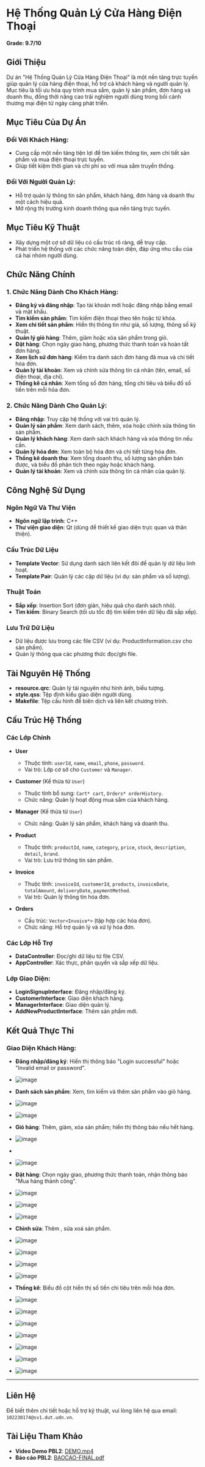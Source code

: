 # Hệ Thống Quản Lý Cửa Hàng Điện Thoại
**Grade: 9.7/10**
## Giới Thiệu
Dự án "Hệ Thống Quản Lý Cửa Hàng Điện Thoại" là một nền tảng trực tuyến giúp quản lý cửa hàng điện thoại, hỗ trợ cả khách hàng và người quản lý. Mục tiêu là tối ưu hóa quy trình mua sắm, quản lý sản phẩm, đơn hàng và doanh thu, đồng thời nâng cao trải nghiệm người dùng trong bối cảnh thương mại điện tử ngày càng phát triển.

## Mục Tiêu Của Dự Án

### Đối Với Khách Hàng:
- Cung cấp một nền tảng tiện lợi để tìm kiếm thông tin, xem chi tiết sản phẩm và mua điện thoại trực tuyến.
- Giúp tiết kiệm thời gian và chi phí so với mua sắm truyền thống.

### Đối Với Người Quản Lý:
- Hỗ trợ quản lý thông tin sản phẩm, khách hàng, đơn hàng và doanh thu một cách hiệu quả.
- Mở rộng thị trường kinh doanh thông qua nền tảng trực tuyến.

## Mục Tiêu Kỹ Thuật
- Xây dựng một cơ sở dữ liệu có cấu trúc rõ ràng, dễ truy cập.
- Phát triển hệ thống với các chức năng toàn diện, đáp ứng nhu cầu của cả hai nhóm người dùng.

## Chức Năng Chính

### 1. Chức Năng Dành Cho Khách Hàng:
- **Đăng ký và đăng nhập**: Tạo tài khoản mới hoặc đăng nhập bằng email và mật khẩu.
- **Tìm kiếm sản phẩm**: Tìm kiếm điện thoại theo tên hoặc từ khóa.
- **Xem chi tiết sản phẩm**: Hiển thị thông tin như giá, số lượng, thông số kỹ thuật.
- **Quản lý giỏ hàng**: Thêm, giảm hoặc xóa sản phẩm trong giỏ.
- **Đặt hàng**: Chọn ngày giao hàng, phương thức thanh toán và hoàn tất đơn hàng.
- **Xem lịch sử đơn hàng**: Kiểm tra danh sách đơn hàng đã mua và chi tiết hóa đơn.
- **Quản lý tài khoản**: Xem và chỉnh sửa thông tin cá nhân (tên, email, số điện thoại, địa chỉ).
- **Thống kê cá nhân**: Xem tổng số đơn hàng, tổng chi tiêu và biểu đồ số tiền trên mỗi hóa đơn.

### 2. Chức Năng Dành Cho Quản Lý:
- **Đăng nhập**: Truy cập hệ thống với vai trò quản lý.
- **Quản lý sản phẩm**: Xem danh sách, thêm, xóa hoặc chỉnh sửa thông tin sản phẩm.
- **Quản lý khách hàng**: Xem danh sách khách hàng và xóa thông tin nếu cần.
- **Quản lý hóa đơn**: Xem toàn bộ hóa đơn và chi tiết từng hóa đơn.
- **Thống kê doanh thu**: Xem tổng doanh thu, số lượng sản phẩm bán được, và biểu đồ phân tích theo ngày hoặc khách hàng.
- **Quản lý tài khoản**: Xem và chỉnh sửa thông tin cá nhân của quản lý.

## Công Nghệ Sử Dụng

### Ngôn Ngữ Và Thư Viện
- **Ngôn ngữ lập trình**: C++
- **Thư viện giao diện**: Qt (dùng để thiết kế giao diện trực quan và thân thiện).

### Cấu Trúc Dữ Liệu
- **Template Vector**: Sử dụng danh sách liên kết đôi để quản lý dữ liệu linh hoạt.
- **Template Pair**: Quản lý các cặp dữ liệu (ví dụ: sản phẩm và số lượng).

### Thuật Toán
- **Sắp xếp**: Insertion Sort (đơn giản, hiệu quả cho danh sách nhỏ).
- **Tìm kiếm**: Binary Search (tối ưu tốc độ tìm kiếm trên dữ liệu đã sắp xếp).

### Lưu Trữ Dữ Liệu
- Dữ liệu được lưu trong các file CSV (ví dụ: ProductInformation.csv cho sản phẩm).
- Quản lý thông qua các phương thức đọc/ghi file.

## Tài Nguyên Hệ Thống
- **resource.qrc**: Quản lý tài nguyên như hình ảnh, biểu tượng.
- **style.qss**: Tệp định kiểu giao diện người dùng.
- **Makefile**: Tệp cấu hình để biên dịch và liên kết chương trình.

## Cấu Trúc Hệ Thống

### Các Lớp Chính
- **User**  
  - Thuộc tính: `userId`, `name`, `email`, `phone`, `password`.
  - Vai trò: Lớp cơ sở cho `Customer` và `Manager`.

- **Customer** (Kế thừa từ `User`)  
  - Thuộc tính bổ sung: `Cart* cart`, `Orders* orderHistory`.
  - Chức năng: Quản lý hoạt động mua sắm của khách hàng.

- **Manager** (Kế thừa từ `User`)  
  - Chức năng: Quản lý sản phẩm, khách hàng và doanh thu.

- **Product**  
  - Thuộc tính: `productId`, `name`, `category`, `price`, `stock`, `description`, `detail`, `brand`.
  - Vai trò: Lưu trữ thông tin sản phẩm.

- **Invoice**  
  - Thuộc tính: `invoiceId`, `customerId`, `products`, `invoiceDate`, `totalAmount`, `deliveryDate`, `paymentMethod`.
  - Vai trò: Quản lý thông tin hóa đơn.

- **Orders**  
  - Cấu trúc: `Vector<Invoice*>` (tập hợp các hóa đơn).
  - Chức năng: Hỗ trợ quản lý và xử lý hóa đơn.

### Các Lớp Hỗ Trợ
- **DataController**: Đọc/ghi dữ liệu từ file CSV.
- **AppController**: Xác thực, phân quyền và sắp xếp dữ liệu.

### Lớp Giao Diện:
- **LoginSignupInterface**: Đăng nhập/đăng ký.
- **CustomerInterface**: Giao diện khách hàng.
- **ManagerInterface**: Giao diện quản lý.
- **AddNewProductInterface**: Thêm sản phẩm mới.

## Kết Quả Thực Thi

### Giao Diện Khách Hàng:
- **Đăng nhập/đăng ký**: Hiển thị thông báo "Login successful" hoặc "Invalid email or password".
- ![image](https://github.com/user-attachments/assets/379f71e9-e366-455f-937e-597bb9072267)

- **Danh sách sản phẩm**: Xem, tìm kiếm và thêm sản phẩm vào giỏ hàng.
- ![image](https://github.com/user-attachments/assets/bd2cc368-7233-4cce-b274-604e7592da95)

- ![image](https://github.com/user-attachments/assets/49b02eb9-9e6b-43a3-91b5-174fa7b60144)



- **Giỏ hàng**: Thêm, giảm, xóa sản phẩm; hiển thị thông báo nếu hết hàng.

- ![image](https://github.com/user-attachments/assets/ba4f5753-da99-4467-b29a-4567e7737ac5)
- 
- ![image](https://github.com/user-attachments/assets/c194875b-207d-4f01-b947-1a29b8e39b4a)

- **Đặt hàng**: Chọn ngày giao, phương thức thanh toán, nhận thông báo "Mua hàng thành công".
- ![image](https://github.com/user-attachments/assets/fa438e7b-03e0-4dd2-a683-620cff6c8afd)

- ![image](https://github.com/user-attachments/assets/6717927f-e434-4050-8e9d-99ce8b397bda)

- ![image](https://github.com/user-attachments/assets/46812a0b-4bcf-411a-bfe6-fdb480e3ca86)

- **Chỉnh sửa**: Thêm , sửa xoá sản phẩm.
- ![image](https://github.com/user-attachments/assets/641c3439-6af7-4c46-a081-737b55d16100)

- ![image](https://github.com/user-attachments/assets/25d25010-c1a6-46ed-ad1e-f4cdbbeebf4b)

- ![image](https://github.com/user-attachments/assets/0dae823b-2e3c-4da7-8916-accf158754ec)

- ![image](https://github.com/user-attachments/assets/701fd47c-ed20-44c6-8e16-37e0c5f2fa30)

- **Thống kê**: Biểu đồ cột hiển thị số tiền chi tiêu trên mỗi hóa đơn.

- ![image](https://github.com/user-attachments/assets/dd386c4b-7f60-454f-bd61-593c31bca6c7)

- ![image](https://github.com/user-attachments/assets/a34a2aad-3cd8-49ee-ad83-2f87a2dc3f2b)

- ![image](https://github.com/user-attachments/assets/07102841-d454-4fec-922e-134484f0abca)

- ![image](https://github.com/user-attachments/assets/102be7ac-741d-4618-bb47-54b2e78ddc9f)

- ![image](https://github.com/user-attachments/assets/85181b55-8f26-409b-934e-659477e1a6a3)

- ![image](https://github.com/user-attachments/assets/2bc4dbed-c0c2-4753-9595-1096bbfab1fd)

- ![image](https://github.com/user-attachments/assets/97abb9a5-7bba-4a0f-abd7-1e18c0075a13)

---

## Liên Hệ
Để biết thêm chi tiết hoặc hỗ trợ kỹ thuật, vui lòng liên hệ qua email: `102230174@sv1.dut.udn.vn`.

## Tài Liệu Tham Khảo
- **Video Demo PBL2**: [DEMO.mp4](https://drive.google.com/file/d/1REmA7QyUNxuU0Mn5X1wPcLwzD2soVSVG/view?usp=drive_link)
- **Báo cáo PBL2**: [BAOCAO-FINAL.pdf](https://github.com/user-attachments/files/18299404/BAOCAO-FINAL.pdf)


